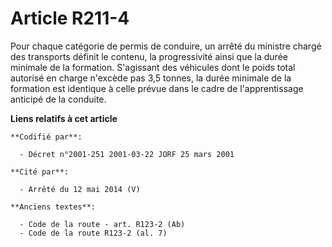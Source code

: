 # Article R211-4

Pour chaque catégorie de permis de conduire, un arrêté du ministre chargé des transports définit le contenu, la progressivité
ainsi que la durée minimale de la formation. S'agissant des véhicules dont le poids total autorisé en charge n'excède pas 3,5
tonnes, la durée minimale de la formation est identique à celle prévue dans le cadre de l'apprentissage anticipé de la
conduite.

**Liens relatifs à cet article**

	**Codifié par**:

	  - Décret n°2001-251 2001-03-22 JORF 25 mars 2001

	**Cité par**:

	  - Arrêté du 12 mai 2014 (V)

	**Anciens textes**:

	  - Code de la route - art. R123-2 (Ab)
	  - Code de la route R123-2 (al. 7)
